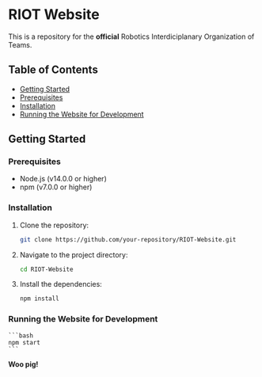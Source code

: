 # RIOT Website

This is a repository for the **official** Robotics Interdiciplanary Organization of Teams.
## Table of Contents

- [Getting Started](#getting-started)
- [Prerequisites](#prerequisites)
- [Installation](#installation)
- [Running the Website for Development](#running-the-website-for-development)

## Getting Started

### Prerequisites

- Node.js (v14.0.0 or higher)
- npm (v7.0.0 or higher)

### Installation

1. Clone the repository:
   ```bash
   git clone https://github.com/your-repository/RIOT-Website.git
   ```

2. Navigate to the project directory:
    ```bash
    cd RIOT-Website
    ```
3. Install the dependencies:
    ```bash
    npm install
    ```
### Running the Website for Development
    ```bash
    npm start
    ```

**Woo pig!**

